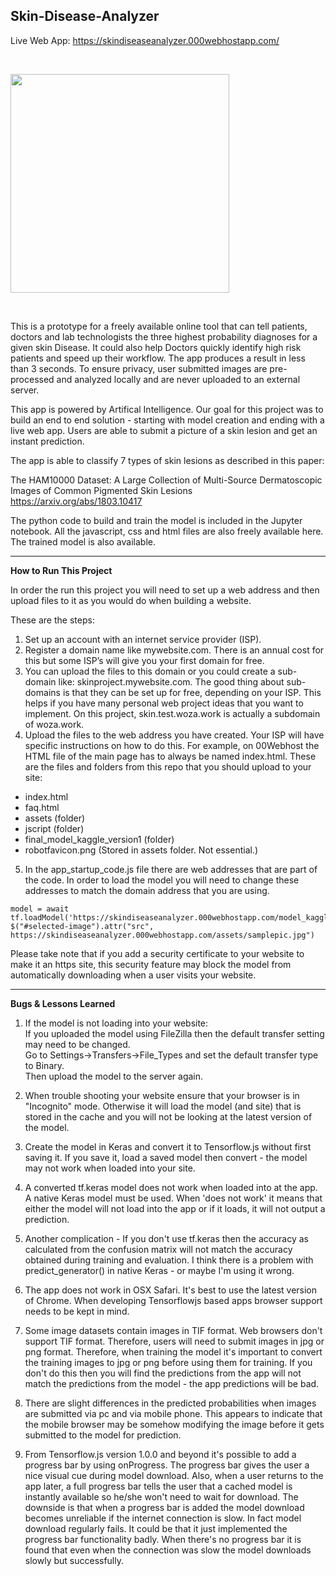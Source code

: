 
## Skin-Disease-Analyzer

Live Web App: https://skindiseaseanalyzer.000webhostapp.com/

<br>

<img src="https://skindiseaseanalyzer.000webhostapp.com/assets/app_pic.png" width="350"></img>

<br>

This is a prototype for a freely available online tool that can tell patients, doctors and lab technologists the three highest probability diagnoses for a given skin Disease. It could also help Doctors quickly identify high risk patients and speed up their workflow. The app produces a result in less than 3 seconds. To ensure privacy, user submitted images are pre-processed and analyzed locally and are never uploaded to an external server. 

This app is powered by Artifical Intelligence. Our goal for this project was to build an end to end solution - starting with model creation and ending with a live web app. Users are able to submit a picture of a skin lesion and get an instant prediction. 

The app is able to classify 7 types of skin lesions as described in this paper:

The HAM10000 Dataset: A Large Collection of Multi-Source Dermatoscopic Images of Common Pigmented Skin Lesions<br>
https://arxiv.org/abs/1803.10417



The python code to build and train the model is included in the Jupyter notebook. All the javascript, css and html files are also freely available here. The trained model is also available.


<hr>


<b>How to Run This Project</b>

In order the run this project you will need to set up a web address and then upload files to it as you would do when building a website. 

These are the steps:

1. Set up an account with an internet service provider (ISP).
2. Register a domain name like mywebsite.com. There is an annual cost for this but some ISP’s will give you your first domain for free.
3. You can upload the files to this domain or you could create a sub-domain like: skinproject.mywebsite.com. The good thing about sub-domains is that they can be set up for free, depending on your ISP. This helps if you have many personal web project ideas that you want to implement. On this project, skin.test.woza.work is actually a subdomain of woza.work.
4. Upload the files to the web address you have created. Your ISP will have specific instructions on how to do this. For example, on 00Webhost the HTML file of the main page has to always be named index.html. These are the files and folders from this repo that you should upload to your site:<br>

- index.html<br>
- faq.html<br>
- assets (folder)<br>
- jscript (folder)<br>
- final_model_kaggle_version1 (folder)<br>
- robotfavicon.png (Stored in assets folder. Not essential.)<br>

5. In the app_startup_code.js file there are web addresses that are part of the code. In order to load the model you will need to change these addresses to match the domain address that you are using.

```
model = await tf.loadModel('https://skindiseaseanalyzer.000webhostapp.com/model_kaggle_version12/model.json');
$("#selected-image").attr("src", https://skindiseaseanalyzer.000webhostapp.com/assets/samplepic.jpg")
```


Please take note that if you add a security certificate to your website to make it an https site,  this security feature may block the model from automatically downloading when a user visits your website. 


<hr>

<b>Bugs & Lessons Learned</b>

1. If the model is not loading into your website:<br>
If you uploaded the model using FileZilla then the default transfer setting may need to be changed.<br>
Go to Settings->Transfers->File_Types and set the default transfer type to Binary.<br> 
Then upload the model to the server again.

2. When trouble shooting your website ensure that your browser is in "Incognito" mode. Otherwise it will load the model (and site) that is stored in the cache and you will not be looking at the latest version of the model.

3. Create the model in Keras and convert it to Tensorflow.js without first saving it. If you save it, load a saved model then convert - the model may not work when loaded into your site.

4. A converted tf.keras model does not work when loaded into at the app. A native Keras model must be used. When 'does not work' it means that either the model will not load into the app or if it loads, it will not output a prediction.

5. Another complication - If you don't use tf.keras then the accuracy as calculated from the confusion matrix will not match the accuracy obtained during training and evaluation. I think there is a problem with predict_generator() in native Keras - or maybe I'm using it wrong.

6. The app does not work in OSX Safari. It's best to use the latest version of Chrome. When developing Tensorflowjs based apps browser support needs to be kept in mind.

7. Some image datasets contain images in TIF format. Web browsers don't support TIF format. Therefore, users will need to submit images in jpg or png format. Therefore, when training the model it's important to convert the training images to jpg or png before using them for training. If you don't do this then you will find the predictions from the app will not match the predictions from the model - the app predictions will be bad.

8. There are slight differences in the predicted probabilities when images are submitted via pc and via mobile phone. This appears to indicate that the mobile browser may be somehow modifying the image before it gets submitted to the model for prediction.

9. From Tensorflow.js version 1.0.0 and beyond it's possible to add a progress bar by using onProgress. The progress bar gives the user a nice visual cue during model download. Also, when a user returns to the app later, a full progress bar tells the user that a cached model is instantly available so he/she won't need to wait for download. The downside is that when a progress bar is added the model download becomes unreliable if the internet connection is slow. In fact model download regularly fails. It could be that it just implemented the progress bar functionality badly. When there's no progress bar it is found that even when the connection was slow the model downloads slowly but successfully. 










